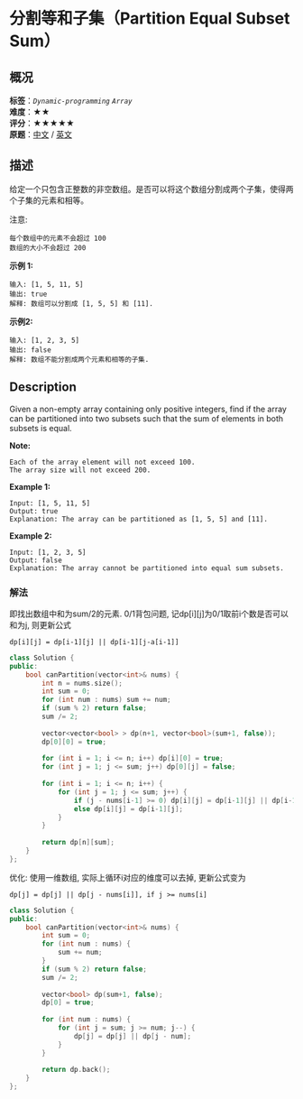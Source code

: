 # 分割等和子集（Partition Equal Subset Sum）
## 概况
**标签**：*`Dynamic-programming`*  *`Array`*<br>
**难度**：★★<br>
**评分**：★★★★★<br>
**原题**：[中文](https://leetcode-cn.com/problems/partition-equal-subset-sum) / [英文](https://leetcode.com/problems/partition-equal-subset-sum)
## 描述

给定一个只包含正整数的非空数组。是否可以将这个数组分割成两个子集，使得两个子集的元素和相等。



注意:





	每个数组中的元素不会超过 100
	数组的大小不会超过 200





**示例 1:**

```
输入: [1, 5, 11, 5]
输出: true
解释: 数组可以分割成 [1, 5, 5] 和 [11].
```








**示例2:**
```
输入: [1, 2, 3, 5]
输出: false
解释: 数组不能分割成两个元素和相等的子集.
```



## Description

Given a non-empty array containing only positive integers, find if the array can be partitioned into two subsets such that the sum of elements in both subsets is equal.


**Note:**





    Each of the array element will not exceed 100.
    The array size will not exceed 200.







**Example 1:**

```
Input: [1, 5, 11, 5]
Output: true
Explanation: The array can be partitioned as [1, 5, 5] and [11].
```






**Example 2:**

```
Input: [1, 2, 3, 5]
Output: false
Explanation: The array cannot be partitioned into equal sum subsets.
```


### 解法
即找出数组中和为sum/2的元素. 0/1背包问题, 记dp[i][j]为0/1取前i个数是否可以和为j, 则更新公式
    
    dp[i][j] = dp[i-1][j] || dp[i-1][j-a[i-1]]

```c++
class Solution {
public:
    bool canPartition(vector<int>& nums) {
        int n = nums.size();
        int sum = 0;
        for (int num : nums) sum += num;
        if (sum % 2) return false;
        sum /= 2;
        
        vector<vector<bool> > dp(n+1, vector<bool>(sum+1, false));
        dp[0][0] = true;
        
        for (int i = 1; i <= n; i++) dp[i][0] = true;
        for (int j = 1; j <= sum; j++) dp[0][j] = false;
        
        for (int i = 1; i <= n; i++) {
            for (int j = 1; j <= sum; j++) {
                if (j - nums[i-1] >= 0) dp[i][j] = dp[i-1][j] || dp[i-1][j-nums[i-1]];
                else dp[i][j] = dp[i-1][j];
            }
        }
        
        return dp[n][sum];
    }
};
```

优化:
使用一维数组, 实际上循环i对应的维度可以去掉, 更新公式变为

    dp[j] = dp[j] || dp[j - nums[i]], if j >= nums[i]
   
```c++
class Solution {
public:
    bool canPartition(vector<int>& nums) {
        int sum = 0;
        for (int num : nums) {
            sum += num;
        }
        if (sum % 2) return false;
        sum /= 2;
        
        vector<bool> dp(sum+1, false);
        dp[0] = true;
        
        for (int num : nums) {
            for (int j = sum; j >= num; j--) {
                dp[j] = dp[j] || dp[j - num];
            }
        }
        
        return dp.back();
    }
};
```   